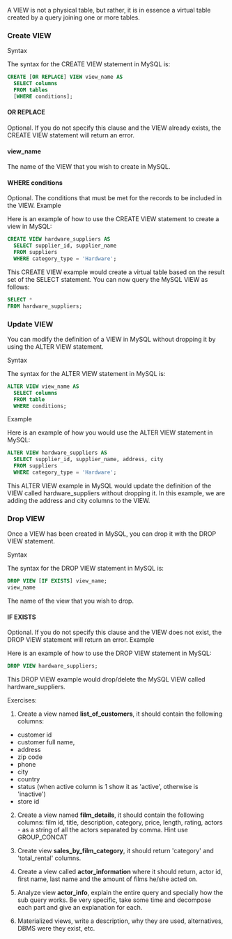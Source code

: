 A VIEW is not a physical table, but rather, it is in essence a virtual table created by a query joining one or more tables.

### Create VIEW

Syntax

The syntax for the CREATE VIEW statement in MySQL is:
```sql
CREATE [OR REPLACE] VIEW view_name AS
  SELECT columns
  FROM tables
  [WHERE conditions];
```
#### OR REPLACE
Optional. If you do not specify this clause and the VIEW already exists, the CREATE VIEW statement will return an error.
#### view_name
The name of the VIEW that you wish to create in MySQL.
#### WHERE conditions
Optional. The conditions that must be met for the records to be included in the VIEW.
Example

Here is an example of how to use the CREATE VIEW statement to create a view in MySQL:

```sql
CREATE VIEW hardware_suppliers AS
  SELECT supplier_id, supplier_name
  FROM suppliers
  WHERE category_type = 'Hardware';
```

This CREATE VIEW example would create a virtual table based on the result set of the SELECT statement. You can now query the MySQL VIEW as follows:

```sql
SELECT *
FROM hardware_suppliers;
```

### Update VIEW

You can modify the definition of a VIEW in MySQL without dropping it by using the ALTER VIEW statement.

Syntax

The syntax for the ALTER VIEW statement in MySQL is:
```sql
ALTER VIEW view_name AS
  SELECT columns
  FROM table
  WHERE conditions;
```

Example

Here is an example of how you would use the ALTER VIEW statement in MySQL:

```sql
ALTER VIEW hardware_suppliers AS
  SELECT supplier_id, supplier_name, address, city
  FROM suppliers
  WHERE category_type = 'Hardware';
```

This ALTER VIEW example in MySQL would update the definition of the VIEW called hardware_suppliers without dropping it. In this example, we are adding the address and city columns to the VIEW.

### Drop VIEW

Once a VIEW has been created in MySQL, you can drop it with the DROP VIEW statement.

Syntax

The syntax for the DROP VIEW statement in MySQL is:
```sql
DROP VIEW [IF EXISTS] view_name;
view_name
```

The name of the view that you wish to drop.
#### IF EXISTS
Optional. If you do not specify this clause and the VIEW does not exist, the DROP VIEW statement will return an error.
Example

Here is an example of how to use the DROP VIEW statement in MySQL:
```sql
DROP VIEW hardware_suppliers;
```

This DROP VIEW example would drop/delete the MySQL VIEW called hardware_suppliers.


Exercises:

1. Create a view named **list_of_customers**, it should contain the following columns:
  - customer id
  - customer full name, 
  - address
  - zip code
  - phone 
  - city
  - country
  - status (when active column is 1 show it as 'active', otherwise is 'inactive') 
  - store id

2. Create a view named **film_details**, it should contain the following columns:
film id,  title, description,  category,  price,  length,  rating, actors  - as a string of all the actors separated by comma. Hint use GROUP_CONCAT

3. Create view **sales_by_film_category**, it should return 'category' and 'total_rental' columns.

4. Create a view called **actor_information** where it should return, actor id, first name, last name and the amount of films he/she acted on.

5. Analyze view **actor_info**, explain the entire query and specially how the sub query works. Be very specific, take some time and decompose each part and give an explanation for each. 

6. Materialized views, write a description, why they are used, alternatives, DBMS were they exist, etc. 